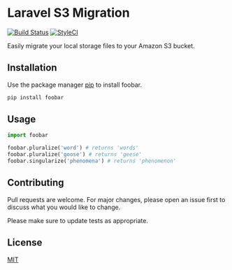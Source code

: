 # Laravel S3 Migration
[![Build Status](https://travis-ci.org/robbfountain/laravel-s3-migrate.svg?branch=master)](https://travis-ci.org/robbfountain/laravel-s3-migrate) [![StyleCI](https://github.styleci.io/repos/255435601/shield?branch=master)](https://github.styleci.io/repos/255435601)

Easily migrate your local storage files to your Amazon S3 bucket.

## Installation

Use the package manager [pip](https://pip.pypa.io/en/stable/) to install foobar.

```bash
pip install foobar
```

## Usage

```python
import foobar

foobar.pluralize('word') # returns 'words'
foobar.pluralize('goose') # returns 'geese'
foobar.singularize('phenomena') # returns 'phenomenon'
```

## Contributing
Pull requests are welcome. For major changes, please open an issue first to discuss what you would like to change.

Please make sure to update tests as appropriate.

## License
[MIT](https://choosealicense.com/licenses/mit/)
